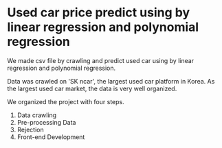 # Used car price predict using by linear regression and polynomial regression


We made csv file by crawling and predict used car using by linear regression and polynomial regression.

Data was crawled on 'SK ncar', the largest used car platform in Korea.
As the largest used car market, the data is very well organized.

We organized the project with four steps.

1. Data crawling
2. Pre-processing Data
3. Rejection
4. Front-end Development
